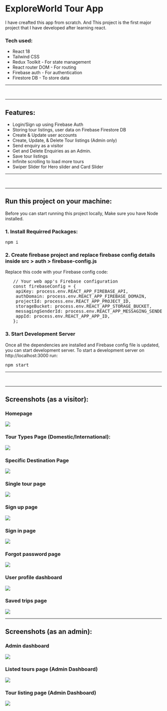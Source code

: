 <h1 align="left">ExploreWorld Tour App </h1>
<p>I have creafted this app from scratch. And This project is the first major project that I have developed after learning react.</p>

<h3 align="left">Tech used:</h3>
<ul>
   <li>React 18</li>
   <li>Tailwind CSS</li>
   <li>Redux Toolkit - For state management</li>
   <li>React router DOM - For routing</li>
   <li>Firebase auth - For authentication</li>
   <li>Firestore DB - To store data</li>
</ul>
<hr/>
<br/>
<hr/>
<h2>Features:</h2>
<ul>
  <li>Login/Sign up using Firebase Auth</li>
  <li>Storing tour listings, user data on Firebase Firestore DB</li>
  <li>Create & Update user accounts</li>
  <li>Create, Update, & Delete Tour listings (Admin only)</li>
  <li>Send enquiry as a visitor</li>
  <li>Get and Delete Enquiries as an Admin.</li>
  <li>Save tour listings</li>
  <li>Infinite scrolling to load more tours</li>
  <li>Swiper Slider for Hero slider and Card Slider</li>
</ul>
<hr/>
<br/>
<hr/>
<h2>Run this project on your machine:</h2>
<p>Before you can start running this project locally, Make sure you have Node installed.</p>

<h3>1. Install Requirred Packages:</h3>
<pre>npm i</pre>

<h3>2. Create firebase project and replace firebase config details inside src > auth > firebase-config.js</h3>
<p>Replace this code with your Firebase config code:</p>
<pre>
   // Your web app's Firebase configuration
   const firebaseConfig = {
   	apiKey: process.env.REACT_APP_FIREBASE_API,
   	authDomain: process.env.REACT_APP_FIREBASE_DOMAIN,
   	projectId: process.env.REACT_APP_PROJECT_ID,
   	storageBucket: process.env.REACT_APP_STORAGE_BUCKET,
   	messagingSenderId: process.env.REACT_APP_MESSAGING_SENDER_ID,
   	appId: process.env.REACT_APP_APP_ID,
   };
</pre>

<h3>3. Start Development Server</h3>
<p> Once all the dependencies are installed and Firebase config file is updated, you can start development server. To start a development server on http://localhost:3000 run:</p>
<pre>npm start</pre>
<hr/>
<br/>
<hr/>
<h2>Screenshots (as a visitor):</h2>

<h3>Homepage</h3>
<img src='https://firebasestorage.googleapis.com/v0/b/personal-84946.appspot.com/o/homepage.png?alt=media&token=57483fd1-e3d8-4e7f-978b-d12351cc090d'/>

<h3>Tour Types Page (Domestic/International):</h3>
<img src='https://firebasestorage.googleapis.com/v0/b/personal-84946.appspot.com/o/specific%20tour%20type%20page.png?alt=media&token=c6121aec-c5cf-4e0d-b2cd-062d16382b63'>

<h3>Specific Destination Page</h3>
<img src='https://firebasestorage.googleapis.com/v0/b/personal-84946.appspot.com/o/specific%20destination%20page.png?alt=media&token=d68041e0-7c51-41b6-85c0-adf96fcfe864'>

<h3>Single tour page</h3>
<img src='https://firebasestorage.googleapis.com/v0/b/personal-84946.appspot.com/o/single%20tour%20page.png?alt=media&token=091d4ed8-a780-4a0d-bc91-f1d7fe81ebcb'>

<h3>Sign up page</h3>
<img src='https://firebasestorage.googleapis.com/v0/b/personal-84946.appspot.com/o/sign%20up%20page.png?alt=media&token=3b68c2a8-0933-4510-a87d-e54e41f225e7'>

<h3>Sign in page</h3>
<img src='https://firebasestorage.googleapis.com/v0/b/personal-84946.appspot.com/o/sign%20in%20page.png?alt=media&token=aeedbb5a-8327-464d-8a06-48a83e305eec'>

<h3>Forgot password page</h3>
<img src='https://firebasestorage.googleapis.com/v0/b/personal-84946.appspot.com/o/forgot%20password%20page.png?alt=media&token=a844115e-8172-44b1-b9f9-c5f91c9e9fe9'>

<h3>User profile dashboard</h3>
<img src='https://firebasestorage.googleapis.com/v0/b/personal-84946.appspot.com/o/user%20profile%20dashboard.png?alt=media&token=e41b3706-4629-43f1-b86a-0bda53788cdc'>

<h3>Saved trips page</h3>
<img src='https://firebasestorage.googleapis.com/v0/b/personal-84946.appspot.com/o/saved%20trips%20page.png?alt=media&token=7bca018c-4b7e-46ec-9f49-9ba24943097b'>

<br/>
<hr/>
<h2>Screenshots (as an admin):</h2>

<h3>Admin dashboard</h3>
<img src='https://firebasestorage.googleapis.com/v0/b/personal-84946.appspot.com/o/admin%20profile%20dashboard.png?alt=media&token=1ddb7dfd-5d19-4839-9cee-e5ce526db8f0'>

<h3>Listed tours page (Admin Dashboard)</h3>
<img src='https://firebasestorage.googleapis.com/v0/b/personal-84946.appspot.com/o/my%20listings%20page.png?alt=media&token=5f65314b-afce-4d41-9225-ee2e331e4a42'>

<h3>Tour listing page (Admin Dashboard)</h3>
<img src='https://firebasestorage.googleapis.com/v0/b/personal-84946.appspot.com/o/create%20trips%20page.png?alt=media&token=4f7c84a7-ddbb-4233-b507-d84e3810fc0a'>
